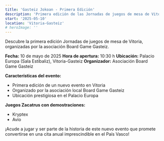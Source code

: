 ```yaml
---
title: 'Gasteiz Jokoan - Primera Edición'
description: 'Primera edición de las Jornadas de juegos de mesa de Vitoria organizadas por Board Game Gasteiz.'
start: '2025-05-10'
location: 'Vitoria-Gasteiz'
# heroImage: ''
---
```


Descubre la primera edición Jornadas de juegos de mesa de Vitoria, organizadas por la asociación Board Game Gasteiz.

**Fecha:** 10 de mayo de 2025
**Hora de apertura:** 10:30 h
**Ubicación:** Palacio Europa (Sala Estíbaliz), Vitoria-Gasteiz
**Organizador:** Asociación Board Game Gasteiz

**Características del evento:**
- Primera edición de un nuevo evento en Vitoria
- Organizado por la asociación local Board Game Gasteiz
- Ubicación prestigiosa en el Palacio Europa

**Juegos Zacatrus con demostraciones:**
- Kryptex
- Avío

¡Acude a jugar y ser parte de la historia de este nuevo evento que promete convertirse en una cita anual imprescindible en el País Vasco!
